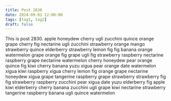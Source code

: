 ```yaml
---
title: Post 2830
date: 2024-09-01 12:00:00
tags: [tag1, tag2]
draft: false
---
```

This is post 2830.
apple
honeydew
cherry
ugli
zucchini
quince
orange
grape
cherry
fig
nectarine
ugli
zucchini
strawberry
orange
mango
strawberry
quince
elderberry
strawberry
lemon
fig
fig
banana
orange
watermelon
grape
orange
fig
grape
ugli
fig
strawberry
raspberry
nectarine
raspberry
grape
nectarine
watermelon
cherry
honeydew
pear
orange
quince
fig
kiwi
cherry
banana
yuzu
xigua
pear
orange
date
watermelon
xigua
kiwi
raspberry
xigua
cherry
lemon
fig
orange
grape
nectarine
honeydew
xigua
grape
tangerine
raspberry
grape
strawberry
strawberry
fig
fig
strawberry
raspberry
zucchini
pear
xigua
date
yuzu
elderberry
fig
apple
kiwi
elderberry
cherry
banana
zucchini
ugli
grape
kiwi
nectarine
strawberry
tangerine
raspberry
banana
ugli
quince
watermelon
